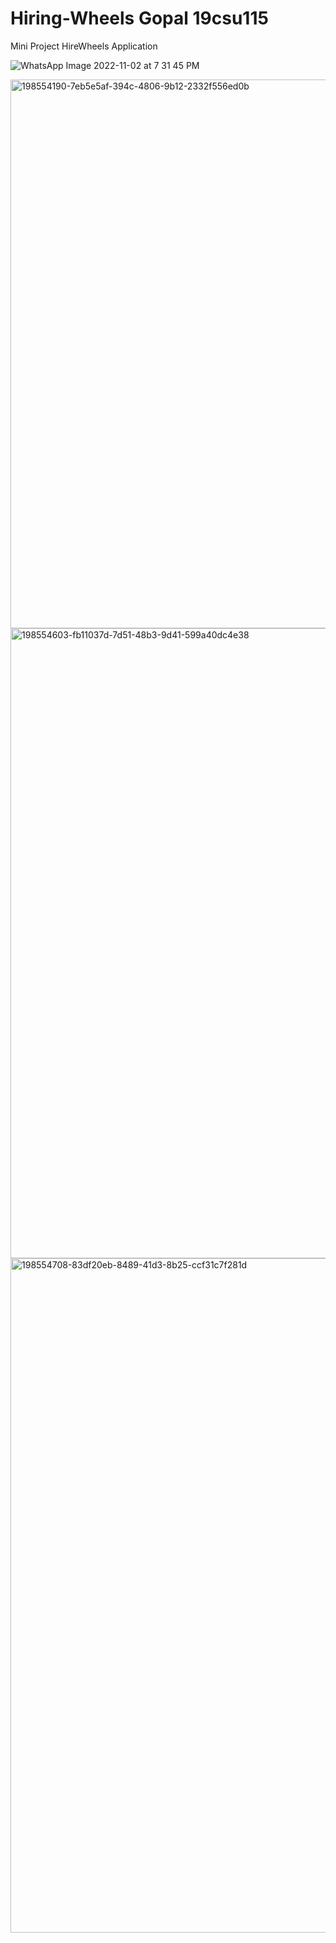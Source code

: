 # Hiring-Wheels Gopal 19csu115
Mini Project HireWheels Application

![WhatsApp Image 2022-11-02 at 7 31 45 PM](https://user-images.githubusercontent.com/68118204/199530642-aa1f0a18-0f45-41cc-a165-6b7e2af39473.jpeg)


<img width="878" alt="198554190-7eb5e5af-394c-4806-9b12-2332f556ed0b" src="https://user-images.githubusercontent.com/68118204/199531084-9cb609a5-37d1-4cd5-a0b1-0fe13fd2cb09.png">

<img width="1008" alt="198554603-fb11037d-7d51-48b3-9d41-599a40dc4e38" src="https://user-images.githubusercontent.com/68118204/199532680-374d7cf2-9391-416c-83a3-2f75b9e85fd0.png">

<img width="1079" alt="198554708-83df20eb-8489-41d3-8b25-ccf31c7f281d" src="https://user-images.githubusercontent.com/68118204/199532696-852b3e2d-8601-467d-8ef6-a5e092a36ab3.png">
